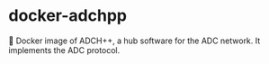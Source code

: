 # docker-adchpp
🐋 Docker image of ADCH++, a hub software for the ADC network. It implements the ADC protocol.
